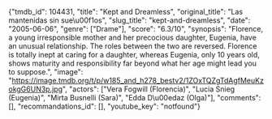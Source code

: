 {"tmdb_id": 104431, "title": "Kept and Dreamless", "original_title": "Las mantenidas sin sue\u00f1os", "slug_title": "kept-and-dreamless", "date": "2005-06-06", "genre": ["Drame"], "score": "6.3/10", "synopsis": "Florence, a young irresponsible mother and her precocious daughter, Eugenia, have an unusual relationship. The roles between the two are reversed. Florence is totally inept at caring for a daughter, whereas Eugenia, only 10 years old, shows maturity and responsibility far beyond what her age might lead you to suppose.", "image": "https://image.tmdb.org/t/p/w185_and_h278_bestv2/1ZOxTQZgTdAgfMeuKzokgG6UN3p.jpg", "actors": ["Vera Fogwill (Florencia)", "Lucia Snieg (Eugenia)", "Mirta Busnelli (Sara)", "Edda D\u00edaz (Olga)"], "comments": [], "recommandations_id": [], "youtube_key": "notfound"}